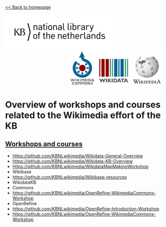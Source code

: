[<< Back to homepage](https://kbnlwikimedia.github.io)

<img src="../media/KB_Nationale-Bibliotheek_Logo_RGB-Zwart-EN.png" width="350" hspace="0" align="left"/>
<img src="../media/wikimedia-logos.png" align="right" width="300" hspace="0" align="left"/>
<br clear="all"/>

# Overview of workshops and courses related to the Wikimedia effort of the KB

## [Workshops and courses]()
* https://github.com/KBNLwikimedia/Wikidata-General-Overview
* https://github.com/KBNLwikimedia/Wikidata-KB-Overview
* https://github.com/KBNLwikimedia/WikidataMapMakingWorkshop
* Wikibase
* https://github.com/KBNLwikimedia/Wikibase-resources
* WikidataKB
* Commons
* https://github.com/KBNLwikimedia/OpenRefine-WikimediaCommons-Workshop
* OpenRefine
* https://github.com/KBNLwikimedia/OpenRefine-Introduction-Workshop
* https://github.com/KBNLwikimedia/OpenRefine-WikimediaCommons-Workshop